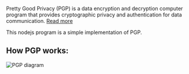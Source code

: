Pretty Good Privacy (PGP) is a data encryption and decryption computer program that provides cryptographic privacy and authentication for data communication.
[Read more](http://en.wikipedia.org/wiki/Pretty_Good_Privacy)

This nodejs program is a simple implementation of PGP.

How PGP works:
-----------
![PGP diagram](http://upload.wikimedia.org/wikipedia/commons/thumb/4/4d/PGP_diagram.svg/500px-PGP_diagram.svg.png)